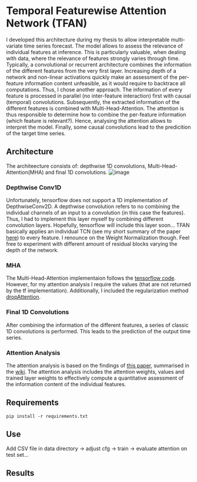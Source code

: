 # Temporal Featurewise Attention Network (TFAN)
I developed this architecture during my thesis to allow interpretable multi-variate time series forecast. The model allows to assess the relevance of individual features at inference. This is particularly valuable, when dealing with data, where the relevance of features strongly varies through time. Typically, a convolutional or recurrent architecture combines the information of the different features from the very first layer. Increasing depth of a network and non-linear activations quickly make an assessment of the per-feature information content unfeasible, as it would require to backtrace all computations. Thus, I chose another approach. The information of every feature is processed in parallel (no inter-feature interaction) first with causal (temporal) convolutions. Subsequently, the extracted information of the different features is combined with Multi-Head-Attention. The attention is thus responsible to determine how to combine the per-feature information (which feature is relevant?). Hence, analysing the attention allows to interpret the model. Finally, some causal convolutions lead to the predicition of the target time series.

## Architecture
The architeecture consists of: depthwise 1D convolutions, Multi-Head-Attention(MHA) and final 1D convolutions.
![image](https://user-images.githubusercontent.com/62936465/123063000-4f001180-d40d-11eb-8764-754821c195d2.png)
### Depthwise Conv1D
Unfortunately, tensorflow does not support a 1D implementation of DepthwiseConv2D. A depthwise convolution refers to no combining the individual channels of an input to a convolution (in this case the features). Thus, I had to implement this layer myself by combining different convolution layers. Hopefully, tensorflow will include this layer soon...
TFAN basically applies an individual TCN (see my short summary of the paper [here](https://github.com/gmbss0/Time-Series_Forecast/wiki/An-Empirical-Evaluation-of-Generic-Convolutional-and-Recurrent-Networks-for-Sequence-Modeling-(TCN-paper))) to every feature. I renounce on the Weight Normalization though. Feel free to experiment with different amount of residual blocks varying the depth of the network.
### MHA
The Multi-Head-Attention implementaion follows the [tensorflow code](https://www.tensorflow.org/api_docs/python/tf/keras/layers/MultiHeadAttention). However, for my attention analysis I require the values (that are not returned by the tf implementation). Additionally, I included the regularization method [dropAttention](https://arxiv.org/abs/1907.11065).
### Final 1D Convolutions
After combining the information of the different features, a series of classic 1D convolutions is performed. This leads to the prediction of the output time series.
### Attention Analysis
The attention analysis is based on the findings of [this paper](https://arxiv.org/abs/2004.10102), summarised in the [wiki](https://github.com/gmbss0/Time-Series_Forecast/wiki/Attention-is-Not-Only-aWeight:-Analyzing-Transformers-with-Vector-Norms). The attention analysis includes the attention weights, values and trained layer weights to effectively compute a quantitative assessment of the information content of the individual features.

## Requirements
```
pip install -r requirements.txt
```
## Use 
Add CSV file in data directory -> adjust cfg -> train -> evaluate attention on test set...

## Results


